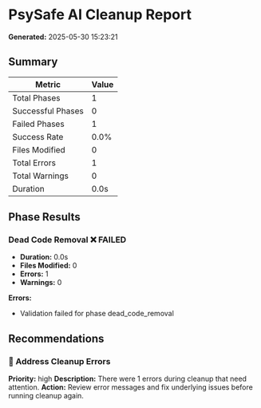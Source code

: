 # PsySafe AI Cleanup Report

**Generated:** 2025-05-30 15:23:21

## Summary

| Metric | Value |
|--------|-------|
| Total Phases | 1 |
| Successful Phases | 0 |
| Failed Phases | 1 |
| Success Rate | 0.0% |
| Files Modified | 0 |
| Total Errors | 1 |
| Total Warnings | 0 |
| Duration | 0.0s |

## Phase Results

### Dead Code Removal ❌ FAILED

- **Duration:** 0.0s
- **Files Modified:** 0
- **Errors:** 1
- **Warnings:** 0

**Errors:**
- Validation failed for phase dead_code_removal

## Recommendations

### 🔴 Address Cleanup Errors

**Priority:** high
**Description:** There were 1 errors during cleanup that need attention.
**Action:** Review error messages and fix underlying issues before running cleanup again.

